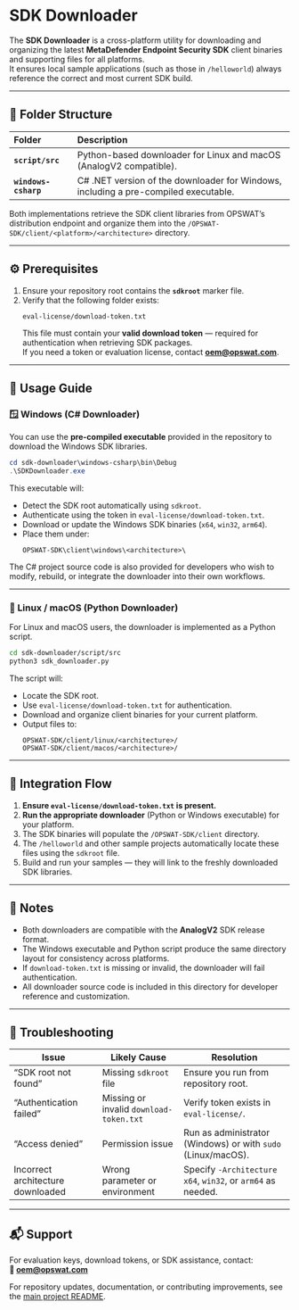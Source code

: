 # SDK Downloader

The **SDK Downloader** is a cross-platform utility for downloading and organizing the latest **MetaDefender Endpoint Security SDK** client binaries and supporting files for all platforms.  
It ensures local sample applications (such as those in `/helloworld`) always reference the correct and most current SDK build.

---

## 📂 Folder Structure

| Folder | Description |
|:-------|:-------------|
| **`script/src`** | Python-based downloader for Linux and macOS (AnalogV2 compatible). |
| **`windows-csharp`** | C# .NET version of the downloader for Windows, including a pre-compiled executable. |

Both implementations retrieve the SDK client libraries from OPSWAT’s distribution endpoint and organize them into the `/OPSWAT-SDK/client/<platform>/<architecture>` directory.

---

## ⚙️ Prerequisites

1. Ensure your repository root contains the **`sdkroot`** marker file.  
2. Verify that the following folder exists:
   ```
   eval-license/download-token.txt
   ```
   This file must contain your **valid download token** — required for authentication when retrieving SDK packages.  
   If you need a token or evaluation license, contact **oem@opswat.com**.

---

## 🚀 Usage Guide

### 🪟 Windows (C# Downloader)

You can use the **pre-compiled executable** provided in the repository to download the Windows SDK libraries.

```powershell
cd sdk-downloader\windows-csharp\bin\Debug
.\SDKDownloader.exe
```

This executable will:
- Detect the SDK root automatically using `sdkroot`.
- Authenticate using the token in `eval-license/download-token.txt`.
- Download or update the Windows SDK binaries (`x64`, `win32`, `arm64`).
- Place them under:
  ```
  OPSWAT-SDK\client\windows\<architecture>\
  ```

The C# project source code is also provided for developers who wish to modify, rebuild, or integrate the downloader into their own workflows.

---

### 🐍 Linux / macOS (Python Downloader)

For Linux and macOS users, the downloader is implemented as a Python script.

```bash
cd sdk-downloader/script/src
python3 sdk_downloader.py
```

The script will:
- Locate the SDK root.
- Use `eval-license/download-token.txt` for authentication.
- Download and organize client binaries for your current platform.
- Output files to:
  ```
  OPSWAT-SDK/client/linux/<architecture>/
  OPSWAT-SDK/client/macos/<architecture>/
  ```

---

## 🧩 Integration Flow

1. **Ensure `eval-license/download-token.txt` is present.**  
2. **Run the appropriate downloader** (Python or Windows executable) for your platform.  
3. The SDK binaries will populate the `/OPSWAT-SDK/client` directory.  
4. The `/helloworld` and other sample projects automatically locate these files using the `sdkroot` file.  
5. Build and run your samples — they will link to the freshly downloaded SDK libraries.

---

## 🧠 Notes

- Both downloaders are compatible with the **AnalogV2** SDK release format.  
- The Windows executable and Python script produce the same directory layout for consistency across platforms.  
- If `download-token.txt` is missing or invalid, the downloader will fail authentication.  
- All downloader source code is included in this directory for developer reference and customization.

---

## 🧰 Troubleshooting

| Issue | Likely Cause | Resolution |
|--------|---------------|-------------|
| “SDK root not found” | Missing `sdkroot` file | Ensure you run from repository root. |
| “Authentication failed” | Missing or invalid `download-token.txt` | Verify token exists in `eval-license/`. |
| “Access denied” | Permission issue | Run as administrator (Windows) or with `sudo` (Linux/macOS). |
| Incorrect architecture downloaded | Wrong parameter or environment | Specify `-Architecture x64`, `win32`, or `arm64` as needed. |

---

## 📬 Support

For evaluation keys, download tokens, or SDK assistance, contact:  
**📧 oem@opswat.com**

For repository updates, documentation, or contributing improvements, see the [main project README](https://github.com/OPSWAT/endpointsecsdk).
